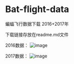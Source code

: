 # Bat-flight-data
蝙蝠飞行数据下载  2016+2017年

下载链接存放在readme.md文件

2016数据：
![image](https://user-images.githubusercontent.com/48635741/137240326-808a0f13-9aa5-4aeb-926e-7defa7a338a7.png)

2017数据：
![image](https://user-images.githubusercontent.com/48635741/137240264-e3a34ae8-1056-42c0-98ec-21e7dd4adaa1.png)
